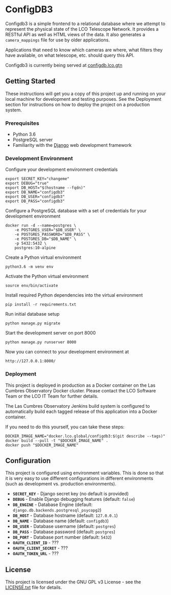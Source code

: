 # ConfigDB3

Configdb3 is a simple frontend to a relational database where we attempt to
represent the physical state of the LCO Telescope Network. It provides a
RESTful API as well as HTML views of the data. It also generates a
`camera_mappings` file for use by older applications.

Applications that need to know which cameras are where, what filters they have
available, on what telescope, etc. should query this API.

Configdb3 is currently being served at
[configdb.lco.gtn](http://configdb.lco.gtn)

## Getting Started

These instructions will get you a copy of this project up and running on your
local machine for development and testing purposes. See the Deployment section
for instructions on how to deploy the project on a production system.

### Prerequisites

* Python 3.6
* PostgreSQL server
* Familiarity with the [Django](https://www.djangoproject.com/) web development framework

### Development Environment

Configure your development environment credentials

    export SECRET_KEY="changeme"
    export DEBUG="true"
    export DB_HOST="$(hostname --fqdn)"
    export DB_NAME="configdb3"
    export DB_USER="configdb3"
    export DB_PASS="configdb3"

Configure a PostgreSQL database with a set of credentials for your development
environment

    docker run -d --name=postgres \
        -e POSTGRES_USER="$DB_USER" \
        -e POSTGRES_PASSWORD="$DB_PASS" \
        -e POSTGRES_DB="$DB_NAME" \
        -p 5432:5432 \
        postgres:10-alpine

Create a Python virtual environment

    python3.6 -m venv env

Activate the Python virtual environment

    source env/bin/activate

Install required Python dependencies into the virtual environment

    pip install -r requirements.txt

Run initial database setup

    python manage.py migrate

Start the development server on port 8000

    python manage.py runserver 8000

Now you can connect to your development environment at

    http://127.0.0.1:8000/

### Deployment

This project is deployed in production as a Docker container on the Las Cumbres
Observatory Docker cluster. Please contact the LCO Software Team or the LCO IT
Team for further details.

The Las Cumbres Observatory Jenkins build system is configured to automatically
build each tagged release of this application into a Docker container.

If you need to do this yourself, you can take these steps:

    DOCKER_IMAGE_NAME="docker.lco.global/configdb3:$(git describe --tags)"
    docker build --pull -t "$DOCKER_IMAGE_NAME" .
    docker push "$DOCKER_IMAGE_NAME"

## Configuration

This project is configured using environment variables. This is done so that it
is very easy to use different configurations in different environments (such as
development vs. production environments).

- **`SECRET_KEY`** - Django secret key (no default is provided)
- **`DEBUG`** - Enable Django debugging features (default: `false`)
- **`DB_ENGINE`** - Database Engine (default: `django.db.backends.postgresql_psycopg2`)
- **`DB_HOST`** - Database hostname (default: `127.0.0.1`)
- **`DB_NAME`** - Database name (default: `configdb3`)
- **`DB_USER`** - Database username (default: `postgres`)
- **`DB_PASS`** - Database password (default: `postgres`)
- **`DB_PORT`** - Database port number (default: `5432`)
- **`OAUTH_CLIENT_ID`** - ???
- **`OAUTH_CLIENT_SECRET`** - ???
- **`OAUTH_TOKEN_URL`** - ???

## License

This project is licensed under the GNU GPL v3 License - see the
[LICENSE.txt](LICENSE.txt) file for details.
